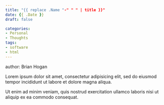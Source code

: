 ```yaml
---
title: "{{ replace .Name "-" " " | title }}"
date: {{ .Date }}
draft: false

categories:
- Personal 
- Thoughts 
tags:
- software 
- html
---
```



author: Brian Hogan

Lorem ipsum dolor sit amet, consectetur adipisicing elit, sed do eiusmod
tempor incididunt ut labore et dolore magna aliqua.
<!--more-->
Ut enim ad minim veniam, quis nostrud exercitation ullamco laboris nisi ut
aliquip ex ea commodo consequat.
